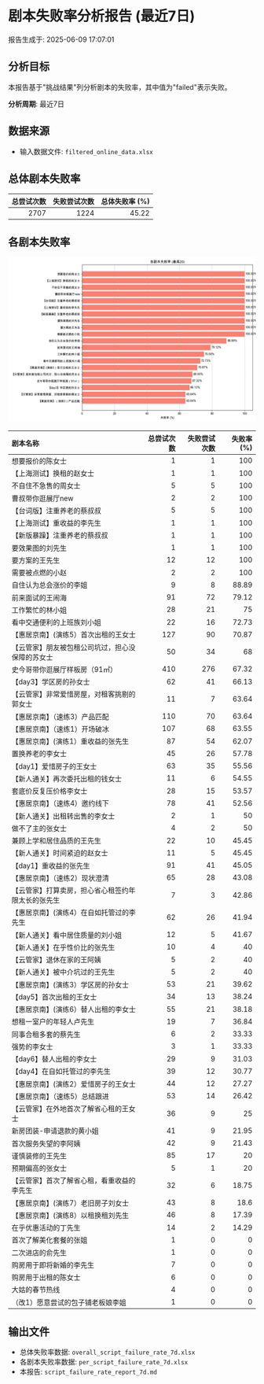 # 剧本失败率分析报告 (最近7日)

报告生成于: 2025-06-09 17:07:01

## 分析目标
本报告基于"挑战结果"列分析剧本的失败率，其中值为"failed"表示失败。

**分析周期**: 最近7日

## 数据来源
- 输入数据文件: `filtered_online_data.xlsx`

## 总体剧本失败率
|   总尝试次数 |   失败尝试次数 |   总体失败率 (%) |
|-------------:|---------------:|-----------------:|
|         2707 |           1224 |            45.22 |

## 各剧本失败率
![各剧本失败率图表](per_script_failure_rate_7d.png)

| 剧本名称                                           |   总尝试次数 |   失败尝试次数 |   失败率 (%) |
|:---------------------------------------------------|-------------:|---------------:|-------------:|
| 想要报价的陈女士                                   |            1 |              1 |       100    |
| 【上海测试】换租的赵女士                           |            1 |              1 |       100    |
| 不自住不急售的周女士                               |            5 |              5 |       100    |
| 曹叔带你逛展厅new                                  |            2 |              2 |       100    |
| 【台词版】注重养老的蔡叔叔                         |            5 |              5 |       100    |
| 【上海测试】重收益的李先生                         |            1 |              1 |       100    |
| 【新版暴躁】注重养老的蔡叔叔                       |            1 |              1 |       100    |
| 要效果图的刘先生                                   |            1 |              1 |       100    |
| 要方案的王先生                                     |           12 |             12 |       100    |
| 需要被点燃的小赵                                   |            2 |              2 |       100    |
| 自住认为总会涨价的李姐                             |            9 |              8 |        88.89 |
| 前来面试的王闹海                                   |           91 |             72 |        79.12 |
| 工作繁忙的林小姐                                   |           28 |             21 |        75    |
| 看中交通便利的上班族刘小姐                         |           22 |             16 |        72.73 |
| 【惠居京南】(演练5）首次出租的王女士               |          127 |             90 |        70.87 |
| 【云管家】朋友被包租公司坑过，担心没保障的苏女士   |           50 |             34 |        68    |
| 史今哥带你逛展厅样板房（91㎡）                     |          410 |            276 |        67.32 |
| 【day3】学区房的孙女士                             |           62 |             41 |        66.13 |
| 【云管家】非常爱惜房屋，对租客挑剔的郭女士         |           11 |              7 |        63.64 |
| 【惠居京南】（速练3）产品匹配                      |          110 |             70 |        63.64 |
| 【惠居京南】（速练1）开场破冰                      |          107 |             68 |        63.55 |
| 【惠居京南】(演练1）重收益的张先生                 |           87 |             54 |        62.07 |
| 置换养老的李女士                                   |           45 |             26 |        57.78 |
| 【day1】爱惜房子的王女士                           |           63 |             35 |        55.56 |
| 【新人通关】再次委托出租的钱女士                   |           11 |              6 |        54.55 |
| 套底价反复压价格李女士                             |           28 |             15 |        53.57 |
| 【惠居京南】（速练4）邀约线下                      |           78 |             41 |        52.56 |
| 【新人通关】出租转出售的李女士                     |            2 |              1 |        50    |
| 做不了主的张女士                                   |            4 |              2 |        50    |
| 兼顾上学和居住品质的王先生                         |           22 |             10 |        45.45 |
| 【新人通关】时间紧迫的赵女士                       |           11 |              5 |        45.45 |
| 【day1】重收益的张先生                             |           91 |             41 |        45.05 |
| 【惠居京南】（速练2）现状澄清                      |           65 |             28 |        43.08 |
| 【云管家】打算卖房，担心省心租签约年限太长的张先生 |            7 |              3 |        42.86 |
| 【惠居京南】(演练4）在自如托管过的李先生           |           62 |             26 |        41.94 |
| 【新人通关】看中居住质量的刘小姐                   |           12 |              5 |        41.67 |
| 【新人通关】在乎性价比的张先生                     |           10 |              4 |        40    |
| 【云管家】退休在家的王阿姨                         |            5 |              2 |        40    |
| 【新人通关】被中介坑过的王先生                     |            5 |              2 |        40    |
| 【惠居京南】(演练3）学区房的孙女士                 |           53 |             21 |        39.62 |
| 【day5】首次出租的王女士                           |           34 |             13 |        38.24 |
| 【惠居京南】(演练6）替人出租的李女士               |           55 |             21 |        38.18 |
| 想租一室户的年轻人卢先生                           |           19 |              7 |        36.84 |
| 同事合租多套的蔡先生                               |            6 |              2 |        33.33 |
| 强势的李女士                                       |            3 |              1 |        33.33 |
| 【day6】替人出租的李女士                           |           29 |              9 |        31.03 |
| 【day4】在自如托管过的李先生                       |           39 |             12 |        30.77 |
| 【惠居京南】(演练2）爱惜房子的王女士               |           44 |             12 |        27.27 |
| 【惠居京南】（速练5）总结跟进                      |           53 |             14 |        26.42 |
| 【云管家】在外地首次了解省心租的王女士             |           36 |              9 |        25    |
| 新房团装-申请退款的黄小姐                          |           41 |              9 |        21.95 |
| 首次服务失望的李阿姨                               |           42 |              9 |        21.43 |
| 谨慎装修的王先生                                   |           85 |             17 |        20    |
| 预期偏高的张女士                                   |            5 |              1 |        20    |
| 【云管家】首次了解省心租，看重收益的李先生         |           32 |              6 |        18.75 |
| 【惠居京南】(演练7）老旧房子刘女士                 |           43 |              8 |        18.6  |
| 【惠居京南】(演练8）以租换租刘先生                 |           46 |              8 |        17.39 |
| 在乎优惠活动的丁先生                               |           14 |              2 |        14.29 |
| 首次了解美化套餐的张姐                             |            1 |              0 |         0    |
| 二次进店的俞先生                                   |            1 |              0 |         0    |
| 购房用于即将新婚的李先生                           |            7 |              0 |         0    |
| 购房用于出租的陈女士                               |            6 |              0 |         0    |
| 大姑的春节热线                                     |            4 |              0 |         0    |
| （改1）愿意尝试的包子铺老板娘李姐                  |            1 |              0 |         0    |

## 输出文件
- 总体失败率数据: `overall_script_failure_rate_7d.xlsx`
- 各剧本失败率数据: `per_script_failure_rate_7d.xlsx`
- 本报告: `script_failure_rate_report_7d.md`
